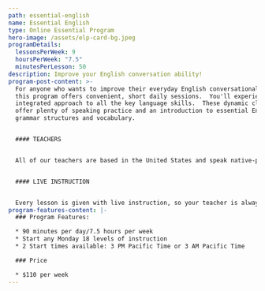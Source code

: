 ```yaml
---
path: essential-english
name: Essential English
type: Online Essential Program
hero-image: /assets/elp-card-bg.jpeg
programDetails:
  lessonsPerWeek: 9
  hoursPerWeek: "7.5"
  minutesPerLesson: 50
description: Improve your English conversation ability!
program-post-content: >-
  For anyone who wants to improve their everyday English conversational ability,
  this program offers convenient, short daily sessions.  You'll experience an
  integrated approach to all the key language skills.  These dynamic classes
  offer plenty of speaking practice and an introduction to essential English
  grammar structures and vocabulary.


  #### TEACHERS


  All of our teachers are based in the United States and speak native-proficient level English. Every teacher has a TEFL Certificate or Master's Degree and extensive instructional experience.


  #### LIVE INSTRUCTION


  Every lesson is given with live instruction, so your teacher is always there to provide feedback and correction. You'll meet and practice with students from around the world as you improve your English skills together!
program-features-content: |-
  ### Program Features:

  * 90 minutes per day/7.5 hours per week
  * Start any Monday 18 levels of instruction
  * 2 Start times available: 3 PM Pacific Time or 3 AM Pacific Time

  ### Price

  * $110 per week
---
```

